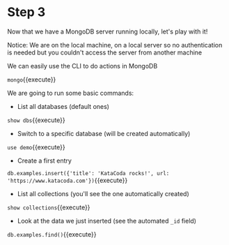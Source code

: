 # Step 3

Now that we have a MongoDB server running locally, let's play with it!

Notice: We are on the local machine, on a local server so no authentication is needed but you couldn't access the server from another machine

We can easily use the CLI to do actions in MongoDB

`mongo`{{execute}}

We are going to run some basic commands:

- List all databases (default ones)

`show dbs`{{execute}}

- Switch to a specific database (will be created automatically)

`use demo`{{execute}}

- Create a first entry

`db.examples.insert({'title': 'KataCoda rocks!', url: 'https://www.katacoda.com'})`{{execute}}

- List all collections (you'll see the one automatically created)

`show collections`{{execute}}

- Look at the data we just inserted (see the automated `_id` field)

`db.examples.find()`{{execute}}
